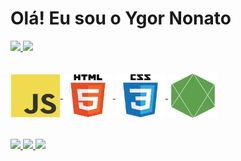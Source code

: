 # Olá! Eu sou o Ygor Nonato

<div>
  <a href="https://github.com/ygorlogos7">
  <img height = "180em" src = "https://github-readme-stats.vercel.app/api?username=ygorlogos7&show_icons=true&theme=dracula&include_all_commits=true&count_private=true" />
  <img height = "180em" src = "https://github-readme-stats.vercel.app/api/top-langs/?username=ygorlogos7&layout=compact&langs_count= 15 & theme = dracula" />
</div>
<br>
<div style = "display: inline_block"> <br>
  <img align = "center" alt = "Ygor-Js" height = "70" width = "80" src = "https://github.com/devicons/devicon/blob/master/icons/javascript/javascript-original.svg">
  <img align = "center" alt = "Ygor-HTML" height = "70" width = "80" src = "https://github.com/devicons/devicon/blob/master/icons/html5/html5-original-wordmark.svg">
  <img align = "center" alt = "Ygor-CSS" height = "70" width = "80" src = "https://github.com/devicons/devicon/blob/master/icons/css3/css3-original-wordmark.svg">
  <img align = "center" alt = "Ygor-NJS" height = "70" width = "80" src = "https://github.com/devicons/devicon/blob/master/icons/nodejs/nodejs-plain.svg">
</div>
<br><br>
    
<div> 
  <a href="https://www.linkedin.com/in/ygor-nonato-0a7740165/" target="_blank"> <img width=120px src = "https://img.shields.io/badge/LinkedIn-0077B5?style=for-the-badge&logo=linkedin&logoColor=white"target =" _ blank ">
  <a href="https://www.instagram.com/nonato_ygor7/" target="_blank"> <img width=100px src = "https://img.shields.io/badge/-Instagram-%23E4405F?style=for-the- emblema & logo = instagram & logoColor = white "target =" _ blank "> </a>
   <a href = "ygornatheus1702@gmail.com"><img src="https://img.shields.io/badge/-Gmail-%23333?style=for-the-badge&logo=gmail&logoColor=white" target="_blank"></a>
</div>
